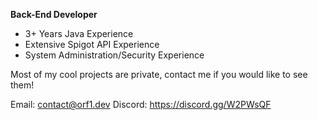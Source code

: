 **Back-End Developer**
- 3+ Years Java Experience
- Extensive Spigot API Experience
- System Administration/Security Experience

Most of my cool projects are private, contact me if you would like to see them!

Email: contact@orf1.dev
Discord: https://discord.gg/W2PWsQF
